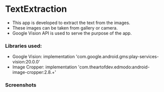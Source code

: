 # TextExtraction

* This app is developed to extract the text from the images.   
* These images can be taken from gallery or camera.  
* Google Vision API is used to serve the purpose of the app.

### Libraries used:
* Google Vision: implementation 'com.google.android.gms:play-services-vision:20.0.0'
* Image Cropper: implementation 'com.theartofdev.edmodo:android-image-cropper:2.8.+'

### Screenshots


 
 
